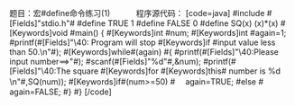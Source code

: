 题目：宏#define命令练习(1)　　　
程序源代码：
[code=java]
#include #[Fields]"stdio.h"#
#define TRUE 1
#define FALSE 0
#define SQ(x) (x)*(x)
#[Keywords]void #main()
{
	#[Keywords]int #num;
	#[Keywords]int #again=1;
	#printf(#[Fields]"\40: Program will stop #[Keywords]if #input value less than 50.\n"#);
	#[Keywords]while#(again)
	#{
		#printf(#[Fields]"\40:Please input number==>"#);
		#scanf(#[Fields]"%d"#,&num);
		#printf(#[Fields]"\40:The square #[Keywords]for #[Keywords]this# number is %d \n"#,SQ(num));
		#[Keywords]if#(num>=50)
		#　 again=TRUE;
		#else
		#　 again=FALSE;
	#}
#}
[/code]